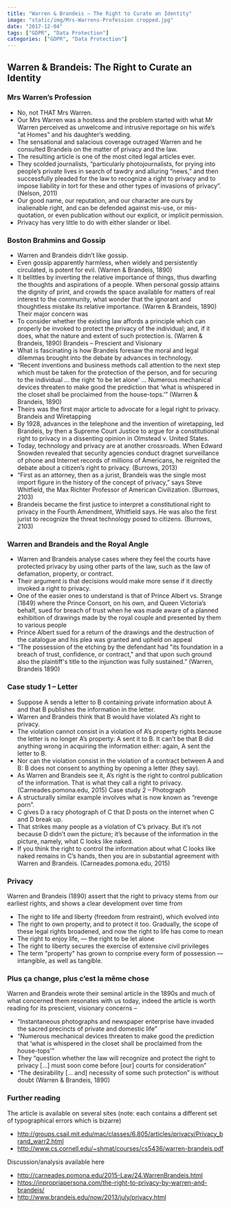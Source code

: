 ```yaml
---
title: "Warren & Brandeis – The Right to Curate an Identity"
image: "static/img/Mrs-Warrens-Profession cropped.jpg"
date: "2017-12-04"
tags: ["GDPR", "Data Protection"]
categories: ["GDPR", "Data Protection"]
---
```


## Warren & Brandeis: The Right to Curate an Identity

### Mrs Warren’s Profession

- No, not THAT Mrs Warren.
- Our Mrs Warren was a hostess and the problem started with what Mr Warren perceived as unwelcome and intrusive reportage on his wife’s “at Homes” and his daughter’s wedding. 
- The sensational and salacious coverage outraged Warren and he consulted Brandeis on the matter of privacy and the law. 
- The resulting article is one of the most cited legal articles ever. 
-	They scolded journalists, “particularly photojournalists, for prying into people’s private lives in search of tawdry and alluring “news,” and then successfully pleaded for the law to recognize a right to privacy and to impose liability in tort for these and other types of invasions of privacy”. (Nelson, 2011) 
-	Our good name, our reputation, and our character are ours by inalienable right, and can be defended against mis-use, or mis-quotation, or even publication without our explicit, or implicit permission. 
-	Privacy has very little to do with either slander or libel.

### Boston Brahmins and Gossip
- Warren and Brandeis didn’t like gossip.
-	Even gossip apparently harmless, when widely and persistently circulated, is potent for evil. (Warren & Brandeis, 1890)
-	It belittles by inverting the relative importance of things, thus dwarfing the thoughts and aspirations of a people. When personal gossip attains the dignity of print, and crowds the space available for matters of real interest to the community, what wonder that the ignorant and thoughtless mistake its relative importance. (Warren & Brandeis, 1890)
Their major concern was 
-	To consider whether the existing law affords a principle which can properly be invoked to protect the privacy of the individual; and, if it does, what the nature and extent of such protection is. (Warren & Brandeis, 1890)
Brandeis – Prescient and Visionary
-	What is fascinating is how Brandeis foresaw the moral and legal dilemmas brought into the debate by advances in technology. 
-	“Recent inventions and business methods call attention to the next step which must be taken for the protection of the person, and for securing to the individual … the right ‘to be let alone’ … Numerous mechanical devices threaten to make good the prediction that ‘what is whispered in the closet shall be proclaimed from the house-tops.’” (Warren & Brandeis, 1890)
-	Theirs was the first major article to advocate for a legal right to privacy.
Brandeis and Wiretapping
-	By 1928, advances in the telephone and the invention of wiretapping, led Brandeis, by then a Supreme Court Justice to argue for a constitutional right to privacy in a dissenting opinion in Olmstead v. United States.  
-	Today, technology and privacy are at another crossroads. When Edward Snowden revealed that security agencies conduct dragnet surveillance of phone and Internet records of millions of Americans, he reignited the debate about a citizen’s right to privacy. (Burrows, 2013)
-	“First as an attorney, then as a jurist, Brandeis was the single most import figure in the history of the concept of privacy,” says Steve Whitfield, the Max Richter Professor of American Civilization. (Burrows, 2103)
-	Brandeis became the first justice to interpret a constitutional right to privacy in the Fourth Amendment, Whitfield says. He was also the first jurist to recognize the threat technology posed to citizens. (Burrows, 2103)

### Warren and Brandeis and the Royal Angle
-	Warren and Brandeis analyse cases where they feel the courts have protected privacy by using other parts of the law, such as the law of defamation, property, or contract.
-	Their argument is that decisions would make more sense if it directly invoked a right to privacy.
-	One of the easier ones to understand is that of Prince Albert vs. Strange (1849) where the Prince Consort, on his own, and Queen Victoria’s behalf, sued for breach of trust when he was made aware of a planned exhibition of drawings made by the royal couple and presented by them to various people
-	Prince Albert sued for a return of the drawings and the destruction of the catalogue and his plea was granted and upheld on appeal
-	“The possession of the etching by the defendant had "its foundation in a breach of trust, confidence, or contract," and that upon such ground also the plaintiff's title to the injunction was fully sustained.” (Warren, Brandeis 1890)

### Case study 1 – Letter

-	Suppose A sends a letter to B containing private information about A and that B publishes the information in the letter.
-	 Warren and Brandeis think that B would have violated A’s right to privacy. 
-	The violation cannot consist in a violation of A’s property rights because the letter is no longer A’s property: A sent it to B. It can’t be that B did anything wrong in acquiring the information either: again, A sent the letter to B. 
-	Nor can the violation consist in the violation of a contract between A and B: B does not consent to anything by opening a letter (they say). 
-	As Warren and Brandeis see it, A’s right is the right to control publication of the information. That is what they call a right to privacy. (Carneades.pomona.edu, 2015)
Case study 2 – Photograph
-	A structurally similar example involves what is now known as “revenge porn”. 
-	C gives D a racy photograph of C that D posts on the internet when C and D break up. 
-	That strikes many people as a violation of C’s privacy. But it’s not because D didn’t own the picture; it’s because of the information in the picture, namely, what C looks like naked. 
-	If you think the right to control the information about what C looks like naked remains in C’s hands, then you are in substantial agreement with Warren and Brandeis. (Carneades.pomona.edu, 2015)

### Privacy

Warren and Brandeis (1890) assert that the right to privacy stems from our earliest rights, and shows a clear development over time from 
-	The right to life and liberty (freedom from restraint), which evolved into 
-	The right to own property, and to protect it too.
Gradually, the scope of these legal rights broadened, and now the right to life has come to mean 
-	The right to enjoy life, — the right to be let alone
-	The right to liberty secures the exercise of extensive civil privileges 
-	The term "property" has grown to comprise every form of possession — intangible, as well as tangible.

### Plus ça change, plus c’est la même chose

Warren and Brandeis wrote their seminal article in the 1890s and much of what concerned them resonates with us today, indeed the article is worth reading for its prescient, visionary concerns – 
-	“Instantaneous photographs and newspaper enterprise have invaded the sacred precincts of private and domestic life”
-	“Numerous mechanical devices threaten to make good the prediction that ‘what is whispered in the closet shall be proclaimed from the house-tops’”
-	They “question whether the law will recognize and protect the right to privacy […] must soon come before [our] courts for consideration”
-	“The desirability [… and] necessity of some such protection” is without doubt
(Warren & Brandeis, 1890)

### Further reading

The article is available on several sites (note: each contains a different set of typographical errors which is bizarre)
- http://groups.csail.mit.edu/mac/classes/6.805/articles/privacy/Privacy_brand_warr2.html
- http://www.cs.cornell.edu/~shmat/courses/cs5436/warren-brandeis.pdf

Discussion/analysis available here
-	http://carneades.pomona.edu/2015-Law/24.WarrenBrandeis.html
-	https://inpropriapersona.com/the-right-to-privacy-by-warren-and-brandeis/
-	http://www.brandeis.edu/now/2013/july/privacy.html

